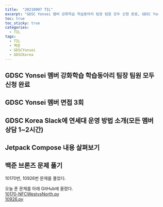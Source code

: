 ```yaml
---
title:  "20210907 TIL"
excerpt: "GDSC Yonsei 멤버 강화학습 학습동아리 팀장 팀원 모두 신청 완료, GDSC Yonsei 멤버 면접 3회, GDSC Korea Slack에 연세대 운영 방법 소개(모든 멤버 상담 1~2시간), Jetpack Compose 내용 살펴보기, 백준 브론즈 문제 풀기(10170번, 10926번)"
toc: true
toc_sticky: true
categories:
  - TIL
tags:
  - TIL
  - 백준
  - GDSCYonsei
  - GDSCKorea
---
```


## GDSC Yonsei 멤버 강화학습 학습동아리 팀장 팀원 모두 신청 완료
## GDSC Yonsei 멤버 면접 3회
## GDSC Korea Slack에 연세대 운영 방법 소개(모든 멤버 상담 1~2시간)
## Jetpack Compose 내용 살펴보기

## 백준 브론즈 문제 풀기
10170번, 10926번 문제를 풀었다. 

오늘 푼 문제를 아래 GitHub에 올렸다.  
[10170-NFCWestvsNorth.py](https://github.com/leeryeongsong/baekjoon-python3/blob/main/bronze-5/10170-NFCWestvsNorth.py)  
[10926.py](https://github.com/leeryeongsong/baekjoon-python3/blob/main/bronze-5/10926.py)  
